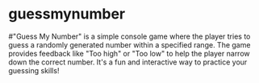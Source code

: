 ﻿# guessmynumber
#"Guess My Number" is a simple console game where the player tries to guess a randomly generated number within a specified range. The game provides feedback like "Too high" or "Too low" to help the player narrow down the correct number. It's a fun and interactive way to practice your guessing skills!

